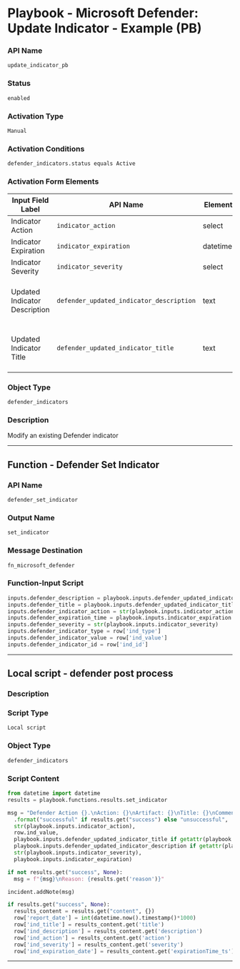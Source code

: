 <!--
    DO NOT MANUALLY EDIT THIS FILE
    THIS FILE IS AUTOMATICALLY GENERATED WITH resilient-sdk codegen
    Generated with resilient-sdk v51.0.6.0.1543
-->

# Playbook - Microsoft Defender: Update Indicator - Example (PB)

### API Name
`update_indicator_pb`

### Status
`enabled`

### Activation Type
`Manual`

### Activation Conditions
`defender_indicators.status equals Active`

### Activation Form Elements
| Input Field Label | API Name | Element Type | Tooltip | Requirement |
| ----------------- | -------- | ------------ | ------- | ----------- |
| Indicator Action | `indicator_action` | select | - | Always |
| Indicator Expiration | `indicator_expiration` | datetimepicker | - | Optional |
| Indicator Severity | `indicator_severity` | select | - | Optional |
| Updated Indicator Description | `defender_updated_indicator_description` | text | Leave empty to use existing description | Optional |
| Updated Indicator Title | `defender_updated_indicator_title` | text | Leave empty to use existing title | Optional |

### Object Type
`defender_indicators`

### Description
Modify an existing Defender indicator


---
## Function - Defender Set Indicator

### API Name
`defender_set_indicator`

### Output Name
`set_indicator`

### Message Destination
`fn_microsoft_defender`

### Function-Input Script
```python
inputs.defender_description = playbook.inputs.defender_updated_indicator_description if getattr(playbook.inputs, "defender_updated_indicator_description") else row['ind_description']
inputs.defender_title = playbook.inputs.defender_updated_indicator_title if getattr(playbook.inputs, "defender_updated_indicator_title") else row['ind_title']
inputs.defender_indicator_action = str(playbook.inputs.indicator_action)
inputs.defender_expiration_time = playbook.inputs.indicator_expiration
inputs.defender_severity = str(playbook.inputs.indicator_severity)
inputs.defender_indicator_type = row['ind_type']
inputs.defender_indicator_value = row['ind_value']
inputs.defender_indicator_id = row['ind_id']
```

---

## Local script - defender post process

### Description


### Script Type
`Local script`

### Object Type
`defender_indicators`

### Script Content
```python
from datetime import datetime
results = playbook.functions.results.set_indicator

msg = "Defender Action {}.\nAction: {}\nArtifact: {}\nTitle: {}\nComment: {}\nSeverity: {}\nExpiration: {}"\
  .format("successful" if results.get("success") else "unsuccessful",
  str(playbook.inputs.indicator_action),
  row.ind_value,
  playbook.inputs.defender_updated_indicator_title if getattr(playbook.inputs, "defender_updated_indicator_title") else row.ind_title,
  playbook.inputs.defender_updated_indicator_description if getattr(playbook.inputs, "defender_updated_indicator_description") else row.ind_description,
  str(playbook.inputs.indicator_severity),
  playbook.inputs.indicator_expiration)

if not results.get("success", None):
  msg = f"{msg}\nReason: {results.get('reason')}"

incident.addNote(msg)

if results.get("success", None):
  results_content = results.get("content", {})
  row['report_date'] = int(datetime.now().timestamp()*1000)
  row['ind_title'] = results_content.get('title')
  row['ind_description'] = results_content.get('description')
  row['ind_action'] = results_content.get('action')
  row['ind_severity'] = results_content.get('severity')
  row['ind_expiration_date'] = results_content.get('expirationTime_ts')
```

---

